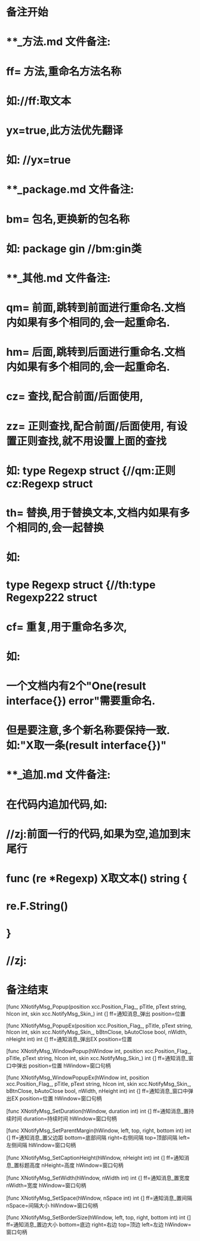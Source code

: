 # 备注开始
# **_方法.md 文件备注:
# ff= 方法,重命名方法名称
# 如://ff:取文本
#
# yx=true,此方法优先翻译
# 如: //yx=true

# **_package.md 文件备注:
# bm= 包名,更换新的包名称 
# 如: package gin //bm:gin类

# **_其他.md 文件备注:
# qm= 前面,跳转到前面进行重命名.文档内如果有多个相同的,会一起重命名.
# hm= 后面,跳转到后面进行重命名.文档内如果有多个相同的,会一起重命名.
# cz= 查找,配合前面/后面使用,
# zz= 正则查找,配合前面/后面使用, 有设置正则查找,就不用设置上面的查找
# 如: type Regexp struct {//qm:正则 cz:Regexp struct
#
# th= 替换,用于替换文本,文档内如果有多个相同的,会一起替换
# 如:
# type Regexp struct {//th:type Regexp222 struct
#
# cf= 重复,用于重命名多次,
# 如: 
# 一个文档内有2个"One(result interface{}) error"需要重命名.
# 但是要注意,多个新名称要保持一致. 如:"X取一条(result interface{})"

# **_追加.md 文件备注:
# 在代码内追加代码,如:
# //zj:前面一行的代码,如果为空,追加到末尾行
# func (re *Regexp) X取文本() string { 
# re.F.String()
# }
# //zj:
# 备注结束

[func XNotifyMsg_Popup(position xcc.Position_Flag_, pTitle, pText string, hIcon int, skin xcc.NotifyMsg_Skin_) int {]
ff=通知消息_弹出
position=位置

[func XNotifyMsg_PopupEx(position xcc.Position_Flag_, pTitle, pText string, hIcon int, skin xcc.NotifyMsg_Skin_, bBtnClose, bAutoClose bool, nWidth, nHeight int) int {]
ff=通知消息_弹出EX
position=位置

[func XNotifyMsg_WindowPopup(hWindow int, position xcc.Position_Flag_, pTitle, pText string, hIcon int, skin xcc.NotifyMsg_Skin_) int {]
ff=通知消息_窗口中弹出
position=位置
hWindow=窗口句柄

[func XNotifyMsg_WindowPopupEx(hWindow int, position xcc.Position_Flag_, pTitle, pText string, hIcon int, skin xcc.NotifyMsg_Skin_, bBtnClose, bAutoClose bool, nWidth, nHeight int) int {]
ff=通知消息_窗口中弹出EX
position=位置
hWindow=窗口句柄

[func XNotifyMsg_SetDuration(hWindow, duration int) int {]
ff=通知消息_置持续时间
duration=持续时间
hWindow=窗口句柄

[func XNotifyMsg_SetParentMargin(hWindow, left, top, right, bottom int) int {]
ff=通知消息_置父边距
bottom=底部间隔
right=右侧间隔
top=顶部间隔
left=左侧间隔
hWindow=窗口句柄

[func XNotifyMsg_SetCaptionHeight(hWindow, nHeight int) int {]
ff=通知消息_置标题高度
nHeight=高度
hWindow=窗口句柄

[func XNotifyMsg_SetWidth(hWindow, nWidth int) int {]
ff=通知消息_置宽度
nWidth=宽度
hWindow=窗口句柄

[func XNotifyMsg_SetSpace(hWindow, nSpace int) int {]
ff=通知消息_置间隔
nSpace=间隔大小
hWindow=窗口句柄

[func XNotifyMsg_SetBorderSize(hWindow, left, top, right, bottom int) int {]
ff=通知消息_置边大小
bottom=底边
right=右边
top=顶边
left=左边
hWindow=窗口句柄
